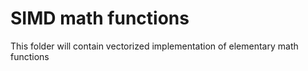 # SIMD math functions

This folder will contain vectorized implementation of elementary math functions
